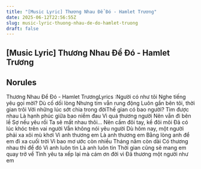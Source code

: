 ```yaml
---
title: "[Music Lyric] Thương Nhau Để Đó - Hamlet Trương"
date: 2025-06-12T22:56:55Z
slug: music-lyric-thuong-nhau-de-do-hamlet-truong
draft: false
---
```


## [Music Lyric] Thương Nhau Để Đó - Hamlet Trương

## Norules

Thương Nhau Để Đó - Hamlet TrươngLyrics :Người có như tôi
Nghe tiếng yêu gọi mời?
Dù cố dối lòng
Nhưng tim vẫn rung động
Luôn gần bên tôi, thời gian trôi
Với những lúc sớt chia trong đờiThế gian có bao người?
Tìm được nhau
Là hạnh phúc giữa bao niềm đau
Vì quá thương người
Nên vẫn đi bên lề
Sợ nếu yêu rồi
Ta sẽ mất nhau thôi…
Nên cầm đôi tay, kề đôi môi
Đã có lúc khóc trên vai người
Vẫn không nói yêu người
Dù hôm nay, một người phải xa xôi mù khơi
Vì anh thương em
Là anh thương em
Bằng lòng anh để em đi xa cuối trời
Vì bao mơ ước còn nhiều
Tháng năm còn dài
Có thương nhau thì để đó
Vì anh luôn tin
Là anh luôn tin
Thời gian cũng sẽ mang em quay trở về
Tình yêu ta xếp lại mà cám ơn đời vì
Đã thương một người như em